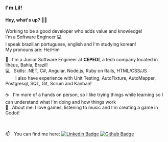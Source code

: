 <!--
Here are some ideas to get you started:

- 🔭 I’m currently working on ...
- 🌱 I’m currently learning ...
- 👯 I’m looking to collaborate on ...
- 🤔 I’m looking for help with ...
- 💬 Ask me about ...
- 📫 How to reach me: ...
- 😄 Pronouns: ...
- ⚡ Fun fact: ...
-->

### I'm Lil!

#### Hey, what's up? 👋🏻
Working to be a good developer who adds value and knowledge!
<br/> I'm a Software Engineer :computer:
<br/> I speak brazilian portuguese, english and I'm studying korean!
<br/> My pronouns are: He/Him

:blue_heart: &nbsp; I'm a Junior Software Engineer at **CEPEDI**, a tech company located in Ilhéus, Bahia, Brazil!
<br/> :computer: &nbsp; Skills: .NET, C#, Angular, Node.js, Ruby on Rails, HTML/CSS/JS
<br/>&nbsp;&nbsp;&nbsp;&nbsp;&nbsp;&nbsp;&nbsp; I also have experience with Unit Testing, AutoFixture, AutoMapper, Postgresql, SQL, Git, Scrum and Kanban!
<br/><br/> :coffee: &nbsp; I'm more of a hands on person, so I like trying things while learning so I can understand what I'm doing and how things work
<br/> 💬  &nbsp; About me: I love games, listening to music and I'm creating a game in Godot!
 
<br/><br/> 📫 &nbsp; You can find me here: [![Linkedin Badge](https://img.shields.io/badge/-lilgalo-blue?style=flat-square&logo=Linkedin&logoColor=white&link=https://www.linkedin.com/in/lilgalo/)](https://www.linkedin.com/in/lilgalo/) [![Github Badge](https://img.shields.io/badge/-lilsgalo-black?style=flat-square&logo=Github&logoColor=white&link=https://www.github.com/lilsgalo/)](https://www.github.com/lilsgalo/)
